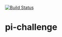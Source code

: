 [![Build Status](http://52.73.115.159/buildStatus/icon?job=pi-challenge)](http://52.73.115.159/job/pi-challenge/)  

# pi-challenge
